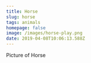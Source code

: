 ```yaml
---
title: Horse
slug: horse
tags: animals
homepage: false
image: /images/horse-play.png
date: 2019-04-08T10:06:13.588Z
---
```

Picture of Horse
